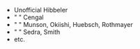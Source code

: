 - Unofficial Hibbeler
-  "   "     Cengal
-  "   "     Munson, Okiishi, Huebsch, Rothmayer
-  "   "     Sedra, Smith
- etc.
